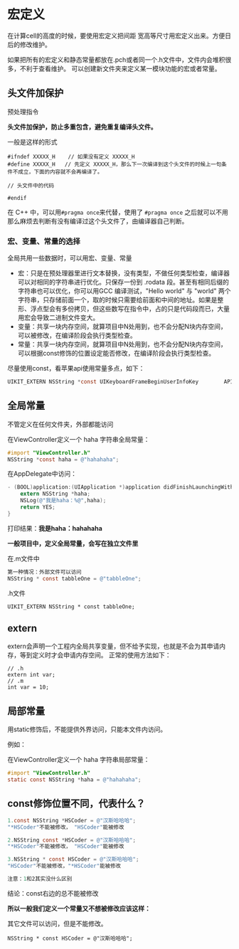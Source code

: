 # 宏定义

在计算cell的高度的时候，要使用宏定义把间距 宽高等尺寸用宏定义出来。方便日后的修改维护。

如果把所有的宏定义和静态常量都放在.pch或者同一个.h文件中，文件内会堆积很多，不利于查看维护。
可以创建新文件夹来定义某一模块功能的宏或者常量。

## 头文件加保护

预处理指令

**头文件加保护，防止多重包含，避免重复编译头文件。**

一般是这样的形式

```
#ifndef XXXXX_H    // 如果没有定义 XXXXX_H
#define XXXXX_H   // 先定义 XXXXX_H，那么下一次编译到这个头文件的时候上一句条件不成立，下面的内容就不会再编译了。

// 头文件中的代码

#endif
```

在 C++ 中，可以用` #pragma once `来代替，使用了 `#pragma once` 之后就可以不用那么麻烦去判断有没有编译过这个头文件了，由编译器自己判断。

### 宏、变量、常量的选择

全局共用一些数据时，可以用宏、变量、常量

- 宏：只是在预处理器里进行文本替换，没有类型，不做任何类型检查，编译器可以对相同的字符串进行优化。只保存一份到 .rodata 段。甚至有相同后缀的字符串也可以优化，你可以用GCC 编译测试，"Hello world" 与 "world" 两个字符串，只存储前面一个，取的时候只需要给前面和中间的地址。如果是整形、浮点型会有多份拷贝，但这些数写在指令中，占的只是代码段而已，大量用宏会导致二进制文件变大。
- 变量：共享一块内存空间，就算项目中N处用到，也不会分配N块内存空间，可以被修改，在编译阶段会执行类型检查。
- 常量：共享一块内存空间，就算项目中N处用到，也不会分配N块内存空间，可以根据const修饰的位置设定能否修改，在编译阶段会执行类型检查。

尽量使用const，看苹果api使用常量多点，如下：

```objective-c
UIKIT_EXTERN NSString *const UIKeyboardFrameBeginUserInfoKey        API_AVAILABLE(ios(3.2)) API_UNAVAILABLE(tvos); // NSValue of CGRect
```

## 全局常量

不管定义在任何文件夹，外部都能访问

在ViewController定义一个 haha 字符串全局常量：

```objective-c
#import "ViewController.h"
NSString *const haha = @"hahahaha";
```

在AppDelegate中访问：

```objective-c
- (BOOL)application:(UIApplication *)application didFinishLaunchingWithOptions:(NSDictionary *)launchOptions {
    extern NSString *haha;
    NSLog(@"我是haha：%@",haha);
    return YES;
}
```

打印结果：**我是haha：hahahaha**

**一般项目中，定义全局常量，会写在独立文件里**

在.m文件中

```objective-c
第一种情况：外部文件可以访问
NSString * const tabbleOne = @"tabbleOne";
```

.h文件

```
UIKIT_EXTERN NSString * const tabbleOne;
```

## extern

extern会声明一个工程内全局共享变量，但不给予实现，也就是不会为其申请内存，等到定义时才会申请内存空间。
正常的使用方法如下：

```
// .h
extern int var;
// .m
int var = 10;
```

## 局部常量

用static修饰后，不能提供外界访问，只能本文件内访问。

例如：

在ViewController定义一个 haha 字符串局部常量：

```objective-c
#import "ViewController.h"
static const NSString *haha = @"hahahaha";
```

## const修饰位置不同，代表什么？

```objective-c
1.const NSString *HSCoder = @"汉斯哈哈哈";
"*HSCoder"不能被修改， "HSCoder"能被修改

2.NSString const *HSCoder = @"汉斯哈哈哈";
"*HSCoder"不能被修改， "HSCoder"能被修改

3.NSString * const HSCoder = @"汉斯哈哈哈";
"HSCoder"不能被修改，"*HSCoder"能被修改

注意：1和2其实没什么区别
```

结论：const右边的总不能被修改

**所以一般我们定义一个常量又不想被修改应该这样：**

其它文件可以访问，但是不能修改。

```objc
NSString * const HSCoder = @"汉斯哈哈哈";
```

